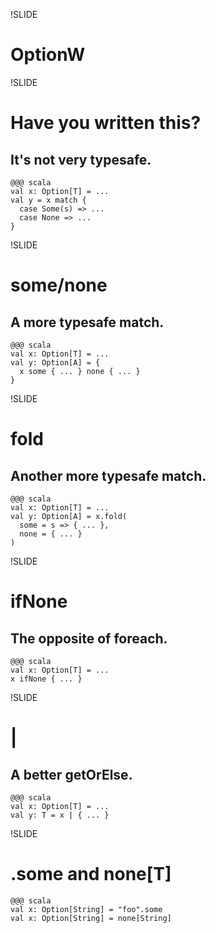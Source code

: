 !SLIDE
# OptionW

!SLIDE
# Have you written this? 
## It's not very typesafe.

    @@@ scala
    val x: Option[T] = ...
    val y = x match {
      case Some(s) => ...
      case None => ...
    }

!SLIDE
# some/none
## A more typesafe match.

    @@@ scala
    val x: Option[T] = ...
    val y: Option[A] = {
      x some { ... } none { ... }
    } 

!SLIDE
# fold
## Another more typesafe match.

    @@@ scala
    val x: Option[T] = ...
    val y: Option[A] = x.fold(
      some = s => { ... }, 
      none = { ... }
    )

!SLIDE
# ifNone
## The opposite of foreach.

    @@@ scala
    val x: Option[T] = ...
    x ifNone { ... }

!SLIDE
# |
## A better getOrElse.

    @@@ scala
    val x: Option[T] = ...
    val y: T = x | { ... }

!SLIDE 
# .some and none[T]

    @@@ scala
    val x: Option[String] = "foo".some
    val x: Option[String] = none[String]
